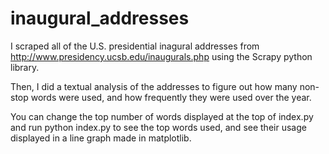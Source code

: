 # inaugural_addresses

I scraped all of the U.S. presidential inagural addresses from http://www.presidency.ucsb.edu/inaugurals.php using the Scrapy python library. 

Then, I did a textual analysis of the addresses to figure out how many non-stop words were used, and how frequently they were used over the year. 

You can change the top number of words displayed at the top of index.py and run python index.py to see the top words used, and see their usage displayed in a line graph made in matplotlib. 
